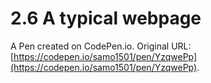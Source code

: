 # 2.6 A typical webpage

A Pen created on CodePen.io. Original URL: [https://codepen.io/samo1501/pen/YzqwePp](https://codepen.io/samo1501/pen/YzqwePp).


